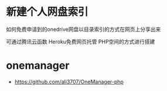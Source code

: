 # 新建个人网盘索引


如何免费申请到的onedrive网盘以目录索引的方式在网页上分享出来


可通过腾讯云函数 Heroku免费网页托管 PHP空间的方式进行搭建

# onemanager 

* https://github.com/ali3707/OneManager-php

